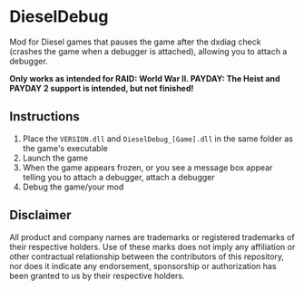 # DieselDebug
Mod for Diesel games that pauses the game after
the dxdiag check (crashes the game when a debugger is attached),
allowing you to attach a debugger.

**Only works as intended for RAID: World War II. PAYDAY: The Heist and PAYDAY 2 support is intended, but not finished!**

## Instructions
1. Place the `VERSION.dll` and `DieselDebug_[Game].dll` in the same folder as the game's executable
2. Launch the game
3. When the game appears frozen, or you see a message box appear telling you to attach a debugger, attach a debugger
4. Debug the game/your mod

## Disclaimer
All product and company names are trademarks or registered trademarks of their respective holders.
Use of these marks does not imply any affiliation or other contractual relationship between
the contributors of this repository, nor does it indicate any endorsement, sponsorship or authorization
has been granted to us by their respective holders.
